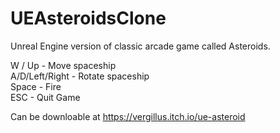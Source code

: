 # UEAsteroidsClone
Unreal Engine version of classic arcade game called Asteroids.

W / Up - Move spaceship <br>
A/D/Left/Right - Rotate spaceship <br>
Space - Fire <br>
ESC - Quit Game <br>

Can be downloable at https://vergillus.itch.io/ue-asteroid
